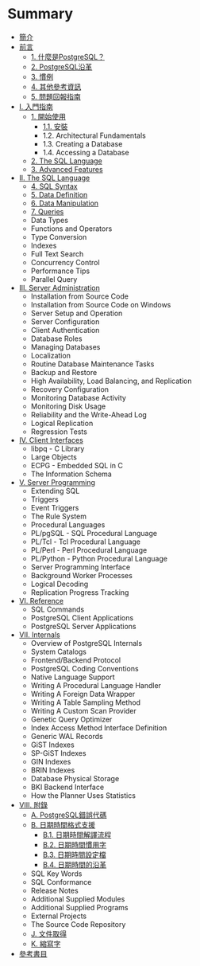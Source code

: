 # Summary

* [簡介](README.md)
* [前言](preface.md)
  * [1. 什麼是PostgreSQL？](what-is-postgresql.md)
  * [2. PostgreSQL沿革](a-brief-history-of-postgresql.md)
  * [3. 慣例](conventions.md)
  * [4. 其他參考資訊](further-information.md)
  * [5. 問題回報指南](bug-reporting-guidelines.md)
* [I. 入門指南](i-tutorial.md)
  * [1. 開始使用](getting-started.md)
    * [1.1. 安裝](getting-started/11-installation.md)
    * 1.2. Architectural Fundamentals
    * 1.3. Creating a Database
    * 1.4. Accessing a Database
  * [2. The SQL Language](the-sql-language.md)
  * [3. Advanced Features](advanced-features.md)
* [II. The SQL Language](ii-the-sql-language.md)
  * [4. SQL Syntax](ii-the-sql-language/sql-syntax.md)
  * [5. Data Definition](ii-the-sql-language/data-definition.md)
  * [6. Data Manipulation](ii-the-sql-language/data-manipulation.md)
  * [7. Queries](ii-the-sql-language/queries.md)
  * Data Types
  * Functions and Operators
  * Type Conversion
  * Indexes
  * Full Text Search
  * Concurrency Control
  * Performance Tips
  * Parallel Query
* [III. Server Administration](iii-server-administration.md)
  * Installation from Source Code
  * Installation from Source Code on Windows
  * Server Setup and Operation
  * Server Configuration
  * Client Authentication
  * Database Roles
  * Managing Databases
  * Localization
  * Routine Database Maintenance Tasks
  * Backup and Restore
  * High Availability, Load Balancing, and Replication
  * Recovery Configuration
  * Monitoring Database Activity
  * Monitoring Disk Usage
  * Reliability and the Write-Ahead Log
  * Logical Replication
  * Regression Tests
* [IV. Client Interfaces](iv-client-interfaces.md)
  * libpq - C Library
  * Large Objects
  * ECPG - Embedded SQL in C
  * The Information Schema
* [V. Server Programming](v-server-programming.md)
  * Extending SQL
  * Triggers
  * Event Triggers
  * The Rule System
  * Procedural Languages
  * PL/pgSQL - SQL Procedural Language
  * PL/Tcl - Tcl Procedural Language
  * PL/Perl - Perl Procedural Language
  * PL/Python - Python Procedural Language
  * Server Programming Interface
  * Background Worker Processes
  * Logical Decoding
  * Replication Progress Tracking
* [VI. Reference](vi-reference.md)
  * SQL Commands
  * PostgreSQL Client Applications
  * PostgreSQL Server Applications
* [VII. Internals](vii-internals.md)
  * Overview of PostgreSQL Internals
  * System Catalogs
  * Frontend/Backend Protocol
  * PostgreSQL Coding Conventions
  * Native Language Support
  * Writing A Procedural Language Handler
  * Writing A Foreign Data Wrapper
  * Writing A Table Sampling Method
  * Writing A Custom Scan Provider
  * Genetic Query Optimizer
  * Index Access Method Interface Definition
  * Generic WAL Records
  * GiST Indexes
  * SP-GiST Indexes
  * GIN Indexes
  * BRIN Indexes
  * Database Physical Storage
  * BKI Backend Interface
  * How the Planner Uses Statistics
* [VIII. 附錄](viii-appendixes.md)
  * [A. PostgreSQL錯誤代碼](viii-appendixes/postgresql-error-codes.md)
  * [B. 日期時間格式支援](viii-appendixes/datetime-support.md)
    * [B.1. 日期時間解譯流程](viii-appendixes/datetime-support/b1-datetime-input-interpretation.md)
    * [B.2. 日期時間慣用字](viii-appendixes/datetime-support/b2-datetime-key-words.md)
    * [B.3. 日期時間設定檔](viii-appendixes/datetime-support/b3-datetime-configuration-files.md)
    * [B.4. 日期時間的沿革](viii-appendixes/datetime-support/b4-history-of-units.md)
  * SQL Key Words
  * SQL Conformance
  * Release Notes
  * Additional Supplied Modules
  * Additional Supplied Programs
  * External Projects
  * The Source Code Repository
  * [J. 文件取得](viii-appendixes/documentation.md)
  * [K. 縮寫字](viii-appendixes/acronyms.md)
* [參考書目](bibliography.md)

